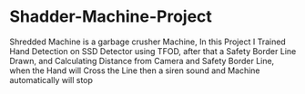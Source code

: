 # Shadder-Machine-Project
Shredded Machine is a garbage crusher Machine, In this Project I Trained Hand Detection on SSD Detector using TFOD, after that a Safety Border Line Drawn, and Calculating Distance from Camera and Safety Border Line, when the Hand will Cross the Line then a siren sound and Machine automatically will stop
